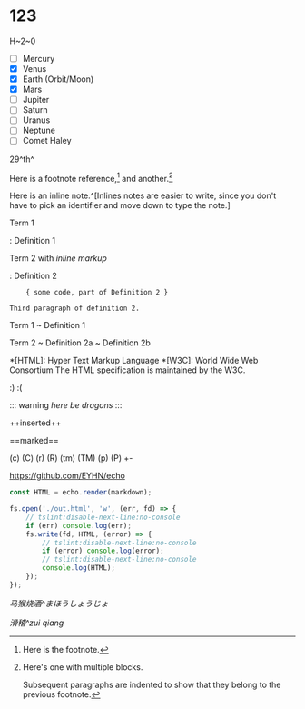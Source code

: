 # 123

H~2~0

- [ ] Mercury
- [x] Venus
- [x] Earth (Orbit/Moon)
- [x] Mars
- [ ] Jupiter
- [ ] Saturn
- [ ] Uranus
- [ ] Neptune
- [ ] Comet Haley

29^th^

Here is a footnote reference,[^1] and another.[^longnote]

[^1]: Here is the footnote.

[^longnote]: Here's one with multiple blocks.

    Subsequent paragraphs are indented to show that they
belong to the previous footnote.

Here is an inline note.^[Inlines notes are easier to write, since
    you don't have to pick an identifier and move down to type the
    note.]

Term 1

:   Definition 1

Term 2 with *inline markup*

:   Definition 2

        { some code, part of Definition 2 }

    Third paragraph of definition 2.

Term 1
    ~ Definition 1

  Term 2
    ~ Definition 2a
    ~ Definition 2b

*[HTML]: Hyper Text Markup Language
*[W3C]:  World Wide Web Consortium
The HTML specification
is maintained by the W3C.

:) :(

::: warning
*here be dragons*
:::

++inserted++

==marked==

(c) (C) (r) (R) (tm) (TM) (p) (P) +-

https://github.com/EYHN/echo

``` js
const HTML = echo.render(markdown);

fs.open('./out.html', 'w', (err, fd) => {
    // tslint:disable-next-line:no-console
    if (err) console.log(err);
    fs.write(fd, HTML, (error) => {
        // tslint:disable-next-line:no-console
        if (error) console.log(error);
        // tslint:disable-next-line:no-console
        console.log(HTML);
    });
});
```

*马猴烧酒^まほうしょうじょ*

*滑稽^zui qiang*